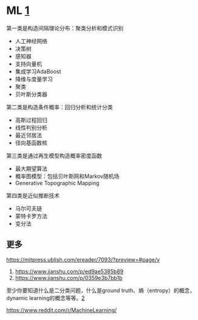 # ML [1]

第一类是构造间隔理论分布：聚类分析和模式识别

- 人工神经网络
- 决策树
- 感知器
- 支持向量机
- 集成学习AdaBoost
- 降维与度量学习
- 聚类
- 贝叶斯分类器

第二类是构造条件概率：回归分析和统计分类

- 高斯过程回归
- 线性判别分析
- 最近邻居法
- 径向基函数核

第三类是通过再生模型构造概率密度函数

- 最大期望算法
- 概率图模型：包括贝叶斯网和Markov随机场
- Generative Topographic Mapping

第四类是近似推断技术

- 马尔可夫链
- 蒙特卡罗方法
- 变分法

## 更多

https://mitpress.ublish.com/ereader/7093/?preview=#page/v

1. https://www.jianshu.com/p/ed9ae5385b89
1. https://www.jianshu.com/p/0359e3b7bb1b

至少你要知道什么是二分类问题，什么是ground truth、熵（entropy）的概念，dynamic learning的概念等等。[2]

https://www.reddit.com/r/MachineLearning/

[1]: https://www.pianshen.com/article/66921228716/
[2]: http://www.uml.org.cn/DevProcess/201712283.asp
